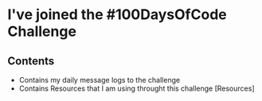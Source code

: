# I've joined the #100DaysOfCode Challenge

## Contents ##

* Contains my daily message logs to the challenge 
* Contains Resources that I am using throught this challenge [Resources]
